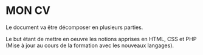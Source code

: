 # MON CV

Le document va être décomposer en plusieurs parties.

Le but étant de mettre en oeuvre les notions apprises en HTML, CSS et PHP (Mise à jour au cours de la formation avec les nouveaux langages).

